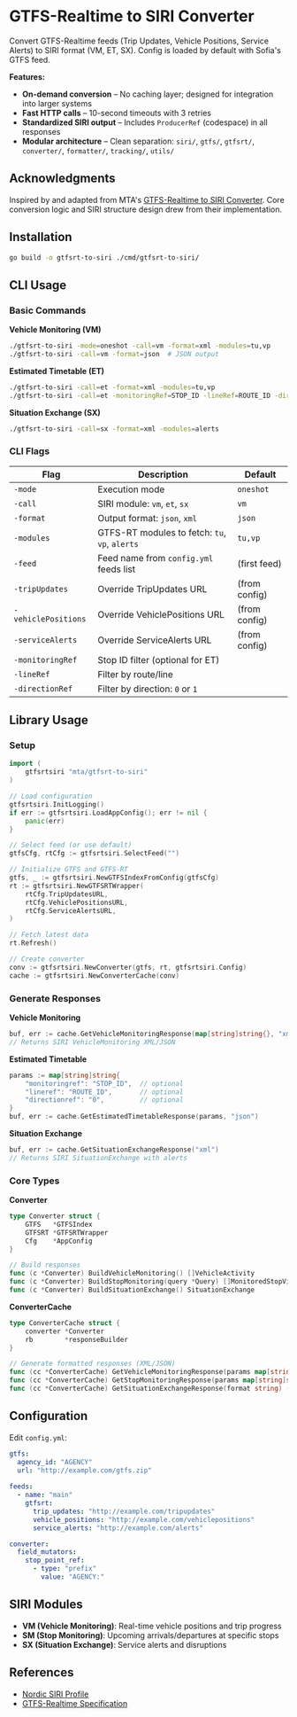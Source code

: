 # GTFS-Realtime to SIRI Converter

Convert GTFS-Realtime feeds (Trip Updates, Vehicle Positions, Service Alerts) to SIRI format (VM, ET, SX).
Config is loaded by default with Sofia's GTFS feed.

**Features:**
- **On-demand conversion** – No caching layer; designed for integration into larger systems
- **Fast HTTP calls** – 10-second timeouts with 3 retries
- **Standardized SIRI output** – Includes `ProducerRef` (codespace) in all responses
- **Modular architecture** – Clean separation: `siri/`, `gtfs/`, `gtfsrt/`, `converter/`, `formatter/`, `tracking/`, `utils/`

## Acknowledgments

Inspired by and adapted from MTA's [GTFS-Realtime to SIRI Converter](https://github.com/availabs/MTA_Subway_GTFS-Realtime_to_SIRI_Converter). Core conversion logic and SIRI structure design drew from their implementation.

## Installation

```bash
go build -o gtfsrt-to-siri ./cmd/gtfsrt-to-siri/
```

## CLI Usage

### Basic Commands

**Vehicle Monitoring (VM)**
```bash
./gtfsrt-to-siri -mode=oneshot -call=vm -format=xml -modules=tu,vp
./gtfsrt-to-siri -call=vm -format=json  # JSON output
```

**Estimated Timetable (ET)**
```bash
./gtfsrt-to-siri -call=et -format=xml -modules=tu,vp
./gtfsrt-to-siri -call=et -monitoringRef=STOP_ID -lineRef=ROUTE_ID -directionRef=0
```

**Situation Exchange (SX)**
```bash
./gtfsrt-to-siri -call=sx -format=xml -modules=alerts
```

### CLI Flags

| Flag | Description | Default |
|------|-------------|---------|
| `-mode` | Execution mode | `oneshot` |
| `-call` | SIRI module: `vm`, `et`, `sx` | `vm` |
| `-format` | Output format: `json`, `xml` | `json` |
| `-modules` | GTFS-RT modules to fetch: `tu`, `vp`, `alerts` | `tu,vp` |
| `-feed` | Feed name from `config.yml` feeds list | (first feed) |
| `-tripUpdates` | Override TripUpdates URL | (from config) |
| `-vehiclePositions` | Override VehiclePositions URL | (from config) |
| `-serviceAlerts` | Override ServiceAlerts URL | (from config) |
| `-monitoringRef` | Stop ID filter (optional for ET) | |
| `-lineRef` | Filter by route/line | |
| `-directionRef` | Filter by direction: `0` or `1` | |

## Library Usage

### Setup

```go
import (
    gtfsrtsiri "mta/gtfsrt-to-siri"
)

// Load configuration
gtfsrtsiri.InitLogging()
if err := gtfsrtsiri.LoadAppConfig(); err != nil {
    panic(err)
}

// Select feed (or use default)
gtfsCfg, rtCfg := gtfsrtsiri.SelectFeed("")

// Initialize GTFS and GTFS-RT
gtfs, _ := gtfsrtsiri.NewGTFSIndexFromConfig(gtfsCfg)
rt := gtfsrtsiri.NewGTFSRTWrapper(
    rtCfg.TripUpdatesURL,
    rtCfg.VehiclePositionsURL,
    rtCfg.ServiceAlertsURL,
)

// Fetch latest data
rt.Refresh()

// Create converter
conv := gtfsrtsiri.NewConverter(gtfs, rt, gtfsrtsiri.Config)
cache := gtfsrtsiri.NewConverterCache(conv)
```

### Generate Responses

**Vehicle Monitoring**
```go
buf, err := cache.GetVehicleMonitoringResponse(map[string]string{}, "xml")
// Returns SIRI VehicleMonitoring XML/JSON
```

**Estimated Timetable**
```go
params := map[string]string{
    "monitoringref": "STOP_ID",  // optional
    "lineref": "ROUTE_ID",       // optional
    "directionref": "0",         // optional
}
buf, err := cache.GetEstimatedTimetableResponse(params, "json")
```

**Situation Exchange**
```go
buf, err := cache.GetSituationExchangeResponse("xml")
// Returns SIRI SituationExchange with alerts
```

### Core Types

**Converter**
```go
type Converter struct {
    GTFS   *GTFSIndex
    GTFSRT *GTFSRTWrapper
    Cfg    *AppConfig
}

// Build responses
func (c *Converter) BuildVehicleMonitoring() []VehicleActivity
func (c *Converter) BuildStopMonitoring(query *Query) []MonitoredStopVisit
func (c *Converter) BuildSituationExchange() SituationExchange
```

**ConverterCache**
```go
type ConverterCache struct {
    converter *Converter
    rb        *responseBuilder
}

// Generate formatted responses (XML/JSON)
func (cc *ConverterCache) GetVehicleMonitoringResponse(params map[string]string, format string) ([]byte, error)
func (cc *ConverterCache) GetStopMonitoringResponse(params map[string]string, format string) ([]byte, error)
func (cc *ConverterCache) GetSituationExchangeResponse(format string) ([]byte, error)
```

## Configuration

Edit `config.yml`:

```yaml
gtfs:
  agency_id: "AGENCY"
  url: "http://example.com/gtfs.zip"
  
feeds:
  - name: "main"
    gtfsrt:
      trip_updates: "http://example.com/tripupdates"
      vehicle_positions: "http://example.com/vehiclepositions"
      service_alerts: "http://example.com/alerts"

converter:
  field_mutators:
    stop_point_ref:
      - type: "prefix"
        value: "AGENCY:"
```

## SIRI Modules

- **VM (Vehicle Monitoring)**: Real-time vehicle positions and trip progress
- **SM (Stop Monitoring)**: Upcoming arrivals/departures at specific stops
- **SX (Situation Exchange)**: Service alerts and disruptions

## References

- [Nordic SIRI Profile](https://enturas.atlassian.net/wiki/spaces/PUBLIC/pages/637370373/)
- [GTFS-Realtime Specification](https://gtfs.org/realtime/)

